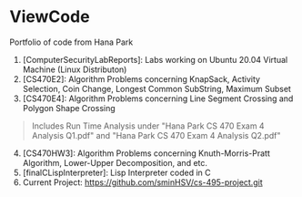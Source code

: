 # ViewCode
Portfolio of code from Hana Park

[Foldername]: Description

1. [ComputerSecurityLabReports]: Labs working on Ubuntu 20.04 Virtual Machine (Linux Distributon)
2. [CS470E2]: Algorithm Problems concerning KnapSack, Activity Selection, Coin Change, Longest Common SubString, Maximum Subset
3. [CS470E4]: Algorithm Problems concerning Line Segment Crossing and Polygon Shape Crossing  <br/>
>Includes Run Time Analysis under "Hana Park CS 470 Exam 4 Analysis Q1.pdf" and "Hana Park CS 470 Exam 4 Analysis Q2.pdf"
4. [CS470HW3]: Algorithm Problems concerning Knuth-Morris-Pratt Algorithm, Lower-Upper Decomposition, and etc.
5. [finalCLispInterpreter]: Lisp Interpreter coded in C
6. Current Project: https://github.com/sminHSV/cs-495-project.git 


